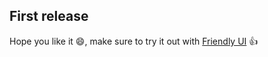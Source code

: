 ## First release
Hope you like it :smile:, make sure to try it out with [Friendly UI](https://github.com/primalivet/friendly-ui) :thumbsup:
